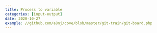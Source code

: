 ```yaml
---
title: Process to variable
categories: [input-output]
date: 2020-10-27
example: //github.com/a8nj/cove/blob/master/git-train/git-board.php
---
```

